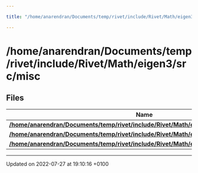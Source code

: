 ```yaml
---

title: "/home/anarendran/Documents/temp/rivet/include/Rivet/Math/eigen3/src/misc"

---
```


# /home/anarendran/Documents/temp/rivet/include/Rivet/Math/eigen3/src/misc



## Files

| Name           |
| -------------- |
| **[/home/anarendran/Documents/temp/rivet/include/Rivet/Math/eigen3/src/misc/Image.h](http://example.org/files/image_8h/#file-image.h)**  |
| **[/home/anarendran/Documents/temp/rivet/include/Rivet/Math/eigen3/src/misc/Kernel.h](http://example.org/files/kernel_8h/#file-kernel.h)**  |
| **[/home/anarendran/Documents/temp/rivet/include/Rivet/Math/eigen3/src/misc/RealSvd2x2.h](http://example.org/files/realsvd2x2_8h/#file-realsvd2x2.h)**  |






-------------------------------

Updated on 2022-07-27 at 19:10:16 +0100
